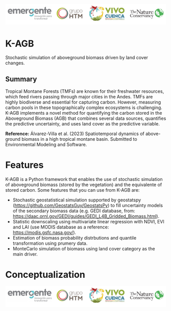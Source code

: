 ![](/auxiliar_git/logos/logosKAGB.jpg)

# K-AGB
Stochastic simulation of aboveground biomass driven by land cover changes.

## Summary
Tropical Montane Forests (TMFs) are known for their freshwater resources, which feed rivers passing through major cities in the Andes. TMFs are highly biodiverse and essential for capturing carbon. However, measuring carbon pools in these topographically complex ecosystems is challenging. K-AGB implements a novel method for quantifying the carbon stored in the Aboveground Biomass (AGB) that combines several data sources, quantifies the predictive uncertainty, and uses land cover as the predictive variable.

**Reference:** Álvarez-Villa et al. (2023) Spatiotemporal dynamics of above-ground biomass in a high tropical montane basin. Submitted to Environmental Modeling and Software.

# Features

K-AGB is a Python framework that enables the use of stochastic simulation of aboveground biomass (stored by the vegetation) and the equivalente of stored carbon. Some features that you can use from K-AGB are:

- Stochastic geostatistical simulation supported by geostatspy (https://github.com/GeostatsGuy/GeostatsPy) to fill uncertainty models of the secondary biomass data (e.g. GEDI database, from: https://daac.ornl.gov/GEDI/guides/GEDI_L4B_Gridded_Biomass.html).
- Statistic downscaling using multivariate linear regression with NDVI, EVI and LAI (use MODIS database as a reference: https://modis.gsfc.nasa.gov/).
- Estimation of biomass probability distrbutions and quantile transformation using prumery data.
- MonteCarlo simulation of biomass using land cover category as the main driver.

# Conceptualization

![](/auxiliar_git/logos/logosKAGB.jpg)
